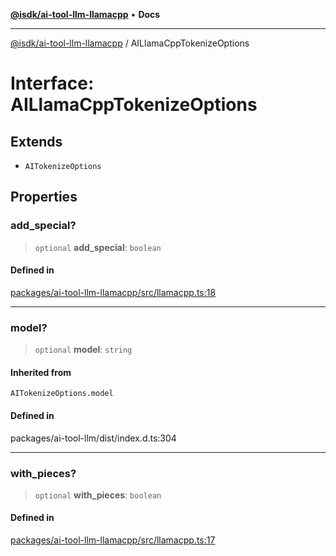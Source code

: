 [**@isdk/ai-tool-llm-llamacpp**](../README.md) • **Docs**

***

[@isdk/ai-tool-llm-llamacpp](../globals.md) / AILlamaCppTokenizeOptions

# Interface: AILlamaCppTokenizeOptions

## Extends

- `AITokenizeOptions`

## Properties

### add\_special?

> `optional` **add\_special**: `boolean`

#### Defined in

[packages/ai-tool-llm-llamacpp/src/llamacpp.ts:18](https://github.com/isdk/ai-tool-llm-llamacpp.js/blob/4a295abe49bf283a8ebce2bd5c5b428e7aeec859/src/llamacpp.ts#L18)

***

### model?

> `optional` **model**: `string`

#### Inherited from

`AITokenizeOptions.model`

#### Defined in

packages/ai-tool-llm/dist/index.d.ts:304

***

### with\_pieces?

> `optional` **with\_pieces**: `boolean`

#### Defined in

[packages/ai-tool-llm-llamacpp/src/llamacpp.ts:17](https://github.com/isdk/ai-tool-llm-llamacpp.js/blob/4a295abe49bf283a8ebce2bd5c5b428e7aeec859/src/llamacpp.ts#L17)

